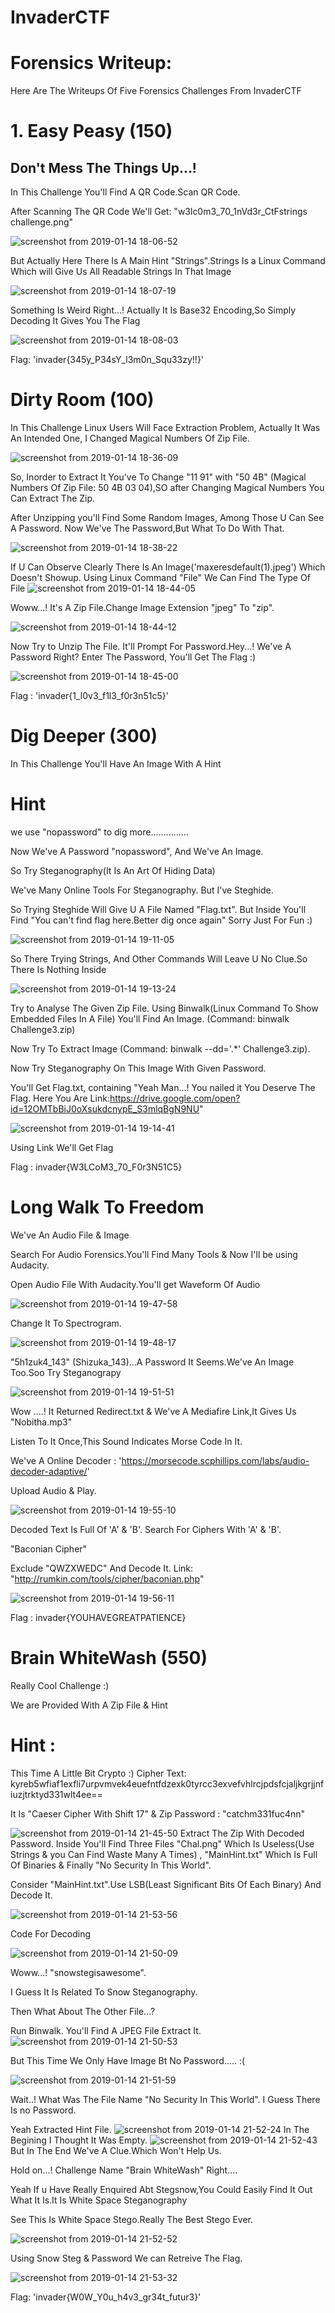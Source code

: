 # InvaderCTF

# Forensics Writeup:

  Here Are The Writeups Of Five Forensics Challenges From InvaderCTF

# 1. Easy Peasy (150)
## Don't Mess The Things Up...!

In This Challenge You'll Find A QR Code.Scan QR Code.

After Scanning The QR Code We'll Get: "w3lc0m3_70_1nVd3r_CtFstrings challenge.png"

![screenshot from 2019-01-14 18-06-52](https://user-images.githubusercontent.com/46676598/51113676-d0a8e980-1828-11e9-8005-931a40a131a9.png)

But Actually Here There Is A Main Hint "Strings".Strings Is a Linux Command Which will Give Us All Readable Strings In That Image

![screenshot from 2019-01-14 18-07-19](https://user-images.githubusercontent.com/46676598/51114044-1fa34e80-182a-11e9-867a-a75b6019d9e7.png)

Something Is Weird Right...!
Actually It Is Base32 Encoding,So Simply Decoding It Gives You The Flag

![screenshot from 2019-01-14 18-08-03](https://user-images.githubusercontent.com/46676598/51114062-2cc03d80-182a-11e9-8637-ea1931525d99.png)

Flag: 'invader{345y_P34sY_l3m0n_Squ33zy!!}' 



# Dirty Room (100)

In This Challenge Linux Users Will Face Extraction Problem, Actually It Was An Intended One, I Changed Magical Numbers Of Zip File.

![screenshot from 2019-01-14 18-36-09](https://user-images.githubusercontent.com/46676598/51114909-b2dd8380-182c-11e9-9874-b3cbbb217db5.png)

So, Inorder to Extract It You've To Change "11 91" with "50 4B" (Magical Numbers Of Zip File: 50 4B 03 04),SO after Changing Magical Numbers You Can Extract The Zip. 

After Unzipping you'll Find Some Random Images, Among Those U Can See A Password. Now We've The Password,But What To Do With That.

![screenshot from 2019-01-14 18-38-22](https://user-images.githubusercontent.com/46676598/51114919-bb35be80-182c-11e9-9b81-9c6741dbe6aa.png)

If U Can Observe Clearly There Is An Image('maxeresdefault(1).jpeg') Which Doesn't Showup. Using Linux Command "File" We Can Find The Type Of File 
![screenshot from 2019-01-14 18-44-05](https://user-images.githubusercontent.com/46676598/51114933-c688ea00-182c-11e9-85f7-e258bc4cda74.png)

Woww...! It's A Zip File.Change Image Extension "jpeg" To "zip".


![screenshot from 2019-01-14 18-44-12](https://user-images.githubusercontent.com/46676598/51114941-cd176180-182c-11e9-9527-7ba2226566cc.png)

Now Try to Unzip The File. It'll Prompt For Password.Hey...! We've A Password Right? Enter The Password, You'll Get The Flag :)

![screenshot from 2019-01-14 18-45-00](https://user-images.githubusercontent.com/46676598/51114952-d4d70600-182c-11e9-838d-2070748181bc.png)

Flag : 'invader{1_l0v3_f1l3_f0r3n51c5}'



# Dig Deeper (300)

In This Challenge You'll Have An Image With A Hint 

# Hint 

we use "nopassword" to dig more...............

Now We've A Password "nopassword", And We've An Image.

So Try Steganography(It Is An Art Of Hiding Data)

We've Many Online Tools For Steganography. But I've Steghide.

So Trying Steghide Will Give U A File Named "Flag.txt". But Inside You'll Find "You can't find flag here.Better dig once again"
Sorry Just For Fun :) 

![screenshot from 2019-01-14 19-11-05](https://user-images.githubusercontent.com/46676598/51116548-73656600-1831-11e9-8362-9d36d39bba9c.png)

So There Trying Strings, And Other Commands Will Leave U No Clue.So There Is Nothing Inside 

![screenshot from 2019-01-14 19-13-24](https://user-images.githubusercontent.com/46676598/51116550-73fdfc80-1831-11e9-9fce-94783421db02.png)

Try to Analyse The Given Zip File. Using Binwalk(Linux Command To Show Embedded Files In A File) You'll Find An Image.
(Command: binwalk Challenge3.zip)

Now Try To Extract Image (Command: binwalk --dd='.*' Challenge3.zip).

Now Try Steganography On This Image With Given Password.

You'll Get Flag.txt, containing "Yeah Man...! You nailed it
You Deserve The Flag.
Here You Are
Link:https://drive.google.com/open?id=12OMTbBiJ0oXsukdcnypE_S3mlqBgN9NU"

![screenshot from 2019-01-14 19-14-41](https://user-images.githubusercontent.com/46676598/51116556-76f8ed00-1831-11e9-8346-5848e60024b7.png)

Using Link We'll Get Flag

Flag : invader{W3LCoM3_70_F0r3N51C5}



# Long Walk To Freedom

We've An Audio File & Image

Search For Audio Forensics.You'll Find Many Tools & Now I'll be using Audacity.

Open Audio File With Audacity.You'll get Waveform Of Audio


![screenshot from 2019-01-14 19-47-58](https://user-images.githubusercontent.com/46676598/51118752-1ff61680-1837-11e9-8878-5aa80b9a282d.png)

Change It To Spectrogram.

![screenshot from 2019-01-14 19-48-17](https://user-images.githubusercontent.com/46676598/51118754-208ead00-1837-11e9-894f-e11535261b0c.png)

"5h1zuk4_143" (Shizuka_143)...A Password It Seems.We've An Image Too.Soo Try Steganograpy

![screenshot from 2019-01-14 19-51-51](https://user-images.githubusercontent.com/46676598/51120364-ecb58680-183a-11e9-88e3-d42324c16751.png)

Wow ....! It Returned Redirect.txt & We've A Mediafire Link,It Gives Us "Nobitha.mp3"

Listen To It Once,This Sound Indicates Morse Code In It.

We've A Online Decoder : 'https://morsecode.scphillips.com/labs/audio-decoder-adaptive/'

Upload Audio & Play.

![screenshot from 2019-01-14 19-55-10](https://user-images.githubusercontent.com/46676598/51118756-21274380-1837-11e9-9486-ccdab4ff11e5.png)

Decoded Text Is Full Of 'A' & 'B'. Search For Ciphers With 'A' & 'B'.

"Baconian Cipher"

Exclude "QWZXWEDC" And Decode It. Link: "http://rumkin.com/tools/cipher/baconian.php"

![screenshot from 2019-01-14 19-56-11](https://user-images.githubusercontent.com/46676598/51118757-21bfda00-1837-11e9-916d-6a05f23d0a93.png)

Flag : invader{YOUHAVEGREATPATIENCE}

# Brain WhiteWash (550)

Really Cool Challenge :)

We are Provided With A Zip File & Hint

# Hint :

This Time A Little Bit Crypto :)
Cipher Text: kyreb5wfiaf1exfli7urpvmvek4euefntfdzexk0tyrcc3exvefvhlrcjpdsfcjaljkgrjjnfiuzjtrktyd331wlt4ee==

It Is "Caeser Cipher With Shift 17" & Zip Password : "catchm331fuc4nn"

![screenshot from 2019-01-14 21-45-50](https://user-images.githubusercontent.com/46676598/51125635-1379ba00-1847-11e9-9604-f27691bf1896.png)
Extract The Zip With Decoded Password.
Inside You'll Find Three Files "Chal.png" Which Is Useless(Use Strings & you Can Find Waste Many A Times) , "MainHint.txt" Which Is Full Of Binaries & Finally "No Security In This World".

Consider "MainHint.txt".Use LSB(Least Significant Bits Of Each Binary) And Decode It.

![screenshot from 2019-01-14 21-53-56](https://user-images.githubusercontent.com/46676598/51125650-15dc1400-1847-11e9-85de-aed2336f946b.png)

Code For Decoding 

![screenshot from 2019-01-14 21-50-09](https://user-images.githubusercontent.com/46676598/51125636-14125080-1847-11e9-8c1b-aab6d1390c79.png)

Woww...! "snowstegisawesome".

I Guess It Is Related To Snow Steganography.

Then What About The Other File...?

Run Binwalk. You'll Find A JPEG File
Extract It.
![screenshot from 2019-01-14 21-50-53](https://user-images.githubusercontent.com/46676598/51125639-14125080-1847-11e9-95e0-a2cdb30930f8.png)

But This Time We Only Have Image Bt No Password..... :(

![screenshot from 2019-01-14 21-51-59](https://user-images.githubusercontent.com/46676598/51125641-14125080-1847-11e9-8699-415955c33c84.png)

Wait..! What Was The File Name "No Security In This World". I Guess There Is no Password.

Yeah Extracted Hint File.
![screenshot from 2019-01-14 21-52-24](https://user-images.githubusercontent.com/46676598/51125644-14aae700-1847-11e9-87a7-cd4c85cb1e96.png)
In The Begining I Thought It Was Empty.
![screenshot from 2019-01-14 21-52-43](https://user-images.githubusercontent.com/46676598/51125645-14aae700-1847-11e9-9c25-9b0cb04a9d31.png)
But In The End We've A Clue.Which Won't Help Us.

Hold on...! Challenge Name "Brain WhiteWash" Right....

Yeah If u Have Really Enquired Abt Stegsnow,You Could Easily Find It Out What It Is.It Is White Space Steganography

See This Is White Space Stego.Really The Best Stego Ever.

![screenshot from 2019-01-14 21-52-52](https://user-images.githubusercontent.com/46676598/51125646-15437d80-1847-11e9-9410-3b10a3a96180.png)


Using Snow Steg & Password We can Retreive The Flag.

![screenshot from 2019-01-14 21-53-32](https://user-images.githubusercontent.com/46676598/51125648-15437d80-1847-11e9-9623-b6be3f8c22de.png)


Flag: 'invader{W0W_Y0u_h4v3_gr34t_futur3}'




